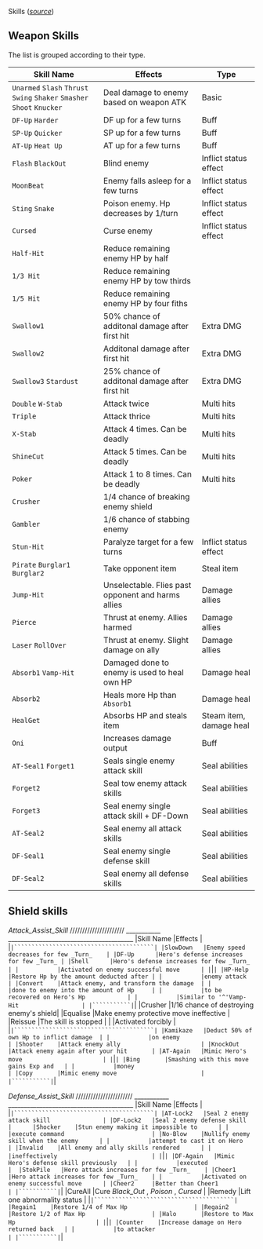 Skills (_[source](https://gamefaqs.gamespot.com/gba/536498-dokapon-monster-hunter/faqs/18192)_)

## Weapon Skills

The list is grouped according to their type.

|Skill Name |Effects                                |Type       |
|-----------|---------------------------------------|-----------|
|`Unarmed` `Slash` `Thrust` `Swing` `Shaker` `Smasher` `Shoot` `Knucker`|Deal damage to enemy based on weapon ATK|Basic      |   
|`DF-Up` `Harder`|DF up for a few turns             |Buff       |
|`SP-Up` `Quicker`|SP up for a few turns            |Buff       |
|`AT-Up` `Heat Up`|AT up for a few turns            |Buff       |
|`Flash` `BlackOut`|Blind enemy                     |Inflict status effect|
|`MoonBeat` |Enemy falls asleep for a few turns    |Inflict status effect|
|`Sting` `Snake`|Poison enemy. Hp decreases by 1/turn|Inflict status effect|
|`Cursed`   |Curse enemy                            |Inflict status effect|
|`Half-Hit` |Reduce remaining enemy HP by half      |           |
|`1/3 Hit`  |Reduce remaining enemy HP by tow thirds|           |
|`1/5 Hit`  |Reduce remaining enemy HP by four fiths|           |
|`Swallow1` |50% chance of additonal damage after first hit|Extra DMG|
|`Swallow2` |Additonal damage after first hit       |Extra DMG  |
|`Swallow3` `Stardust`|25% chance of additonal damage after first hit|Extra DMG|
|`Double` `W-Stab`|Attack twice                     |Multi hits |
|`Triple`   |Attack thrice                          |Multi hits |
|`X-Stab`   |Attack 4 times. Can be deadly          |Multi hits |
|`ShineCut` |Attack 5 times. Can be deadly          |Multi hits |
|`Poker`    |Attack 1 to 8 times. Can be deadly     |Multi hits |
|`Crusher`  |1/4 chance of breaking enemy shield    |           |
|`Gambler`  |1/6 chance of stabbing enemy           |           |   
|`Stun-Hit` |Paralyze target for a few turns        |Inflict status effect|
|`Pirate` `Burglar1` `Burglar2`|Take opponent item  |Steal item |
|`Jump-Hit` |Unselectable. Flies past opponent and harms allies|Damage allies|
|`Pierce`   |Thrust at enemy. Allies harmed         |Damage allies|
|`Laser` `RollOver`|Thrust at enemy. Slight damage on ally|Damage allies|
|`Absorb1` `Vamp-Hit`|Damaged done to enemy is used to heal own HP|Damage heal|
|`Absorb2`  |Heals more Hp than `Absorb1`           |Damage heal|
|`HealGet`  |Absorbs HP and steals item             |Steam item, damage heal|
|`Oni`      |Increases damage output                |Buff       |
|`AT-Seal1` `Forget1`|Seals single enemy attack skill|Seal abilities|
|`Forget2`  |Seal tow enemy attack skills           |Seal abilities|
|`Forget3`  |Seal enemy single attack skill + DF-Down|Seal abilities|
|`AT-Seal2` |Seal enemy all attack skills           |Seal abilities|
|`DF-Seal1` |Seal enemy single defense skill        |Seal abilities|
|`DF-Seal2` |Seal enemy all defense skills          |Seal abilities|

## Shield skills

_Attack_Assist_Skill_
//////////////////////
      ___________ ________________________________________
     |Skill Name |Effects                                 |
     |```````````|````````````````````````````````````````|
     |SlowDown   |Enemy speed decreases for few _Turn_    |
     |DF-Up      |Hero's defense increases for few _Turn_ |
     |Shell      |Hero's defense increases for few _Turn_ |
     |           |Activated on enemy successful move      |
     |```````````|````````````````````````````````````````|
     |HP-Help    |Restore Hp by the amount deducted after |
     |           |enemy attack                            |
     |Convert    |Attack enemy, and transform the damage  |
     |           |done to enemy into the amount of Hp     |
     |           |to be recovered on Hero's Hp            |
     |           |Similar to '^'Vamp-Hit                  |
     |```````````|````````````````````````````````````````|
     |Crusher    |1/16 chance of destroying enemy's shield|
     |Equalise   |Make enemy protective move ineffective  |
     |Reissue    |The skill is stopped                    |
     |           |Activated forcibly                      | 
     |```````````|````````````````````````````````````````|
     |Kamikaze   |Deduct 50% of own Hp to inflict damage  |
     |           |on enemy                                |
     |Shooter    |Attack enemy ally                       |
     |KnockOut   |Attack enemy again after your hit       |
     |AT-Again   |Mimic Hero's move                       |
     |```````````|````````````````````````````````````````|
     |Bing       |Smashing with this move gains Exp and   |
     |           |money                                   |
     |Copy       |Mimic enemy move                        |
     |```````````|````````````````````````````````````````| 

_Defense_Assist_Skill_
///////////////////////
      ___________ ________________________________________
     |Skill Name |Effects                                 |
     |```````````|````````````````````````````````````````|
     |AT-Lock2   |Seal 2 enemy attack skill               |
     |DF-Lock2   |Seal 2 enemy defense skill              |     
     |Shocker    |Stun enemy making it impossible to      |
     |           |execute command                         |
     |No-Blow    |Nullify enemy skill when the enemy      |
     |           |attempt to cast it on Hero              |
     |Invalid    |All enemy and ally skills rendered      |
     |           |ineffectively                           |
     |```````````|````````````````````````````````````````|
     |DF-Again   |Mimic Hero's defense skill previously   |
     |           |executed                                | 
     |StokPile   |Hero attack increases for few _Turn_    |
     |Cheer1     |Hero attack increases for few _Turn_    |
     |           |Activated on enemy successful move      |
     |Cheer2     |Better than Cheer1                      |
     |```````````|````````````````````````````````````````|
     |CureAll    |Cure _Black_Out_ , _Poison_ , _Cursed_  |
     |Remedy     |Lift one abnormality status             |
     |```````````|````````````````````````````````````````|
     |Regain1    |Restore 1/4 of Max Hp                   |
     |Regain2    |Restore 1/2 of Max Hp                   |
     |Halo       |Restore to Max Hp                       |
     |```````````|````````````````````````````````````````|
     |Counter    |Increase damage on Hero returned back   |
     |           |to attacker                             |
     |```````````|````````````````````````````````````````|
